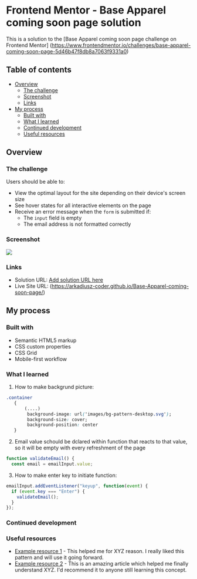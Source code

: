 # Frontend Mentor - Base Apparel coming soon page solution

This is a solution to the [Base Apparel coming soon page challenge on Frontend Mentor]
(https://www.frontendmentor.io/challenges/base-apparel-coming-soon-page-5d46b47f8db8a7063f9331a0)

## Table of contents

- [Overview](#overview)
  - [The challenge](#the-challenge)
  - [Screenshot](#screenshot)
  - [Links](#links)
- [My process](#my-process)
  - [Built with](#built-with)
  - [What I learned](#what-i-learned)
  - [Continued development](#continued-development)
  - [Useful resources](#useful-resources)

## Overview

### The challenge

Users should be able to:

- View the optimal layout for the site depending on their device's screen size
- See hover states for all interactive elements on the page
- Receive an error message when the `form` is submitted if:
  - The `input` field is empty
  - The email address is not formatted correctly

### Screenshot

![](./screenshot.jpg)

### Links

- Solution URL: [Add solution URL here](https://your-solution-url.com)
- Live Site URL: (https://arkadiusz-coder.github.io/Base-Apparel-coming-soon-page/)

## My process

### Built with

- Semantic HTML5 markup
- CSS custom properties
- CSS Grid
- Mobile-first workflow

### What I learned

1. How to make backgrund picture: 
```css
.container
   {
       (....)
        background-image: url('images/bg-pattern-desktop.svg');
        background-size: cover;
        background-position: center
   }
```
2. Email value schould be dclared within function that reacts to that value, so it will be empty with every refreshment of the page
```js
function validateEmail() {
  const email = emailInput.value;
```
3. How to make enter key to initiate function:
```js
emailInput.addEventListener("keyup", function(event) {
  if (event.key === "Enter") {
    validateEmail();
  }
});
```

### Continued development


### Useful resources

- [Example resource 1](https://www.example.com) - This helped me for XYZ reason. I really liked this pattern and will use it going forward.
- [Example resource 2](https://www.example.com) - This is an amazing article which helped me finally understand XYZ. I'd recommend it to anyone still learning this concept.
